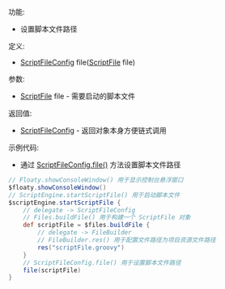 功能:

+ 设置脚本文件路径

定义:

+ [ScriptFileConfig](/API/Script/ScriptFileConfig/README.md) file([ScriptFile](/API/File/ScriptFile/README.md) file)

参数:

+ [ScriptFile](/API/File/ScriptFile/README.md) file - 需要启动的脚本文件

返回值:

+ [ScriptFileConfig](/API/Script/ScriptFileConfig/README.md) - 返回对象本身方便链式调用

示例代码:

+ 通过 [ScriptFileConfig.file()](/API/Script/ScriptFileConfig/README.md?id=file) 方法设置脚本文件路径

```groovy
// Floaty.showConsoleWindow() 用于显示控制台悬浮窗口
$floaty.showConsoleWindow()
// ScriptEngine.startScriptFile() 用于启动脚本文件
$scriptEngine.startScriptFile {
    // delegate -> ScriptFileConfig
    // Files.buildFile() 用于构建一个 ScriptFile 对象
    def scriptFile = $files.buildFile {
        // delegate -> FileBuilder
        // FileBuilder.res() 用于配置文件路径为项目资源文件路径
        res("scriptFile.groovy")
    }
    // ScriptFileConfig.file() 用于设置脚本文件路径
    file(scriptFile)
}
```